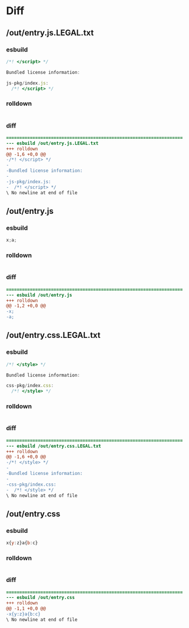 # Diff
## /out/entry.js.LEGAL.txt
### esbuild
```js
/*! </script> */

Bundled license information:

js-pkg/index.js:
  /*! </script> */
```
### rolldown
```js

```
### diff
```diff
===================================================================
--- esbuild	/out/entry.js.LEGAL.txt
+++ rolldown	
@@ -1,6 +0,0 @@
-/*! </script> */
-
-Bundled license information:
-
-js-pkg/index.js:
-  /*! </script> */
\ No newline at end of file

```
## /out/entry.js
### esbuild
```js
x;a;
```
### rolldown
```js

```
### diff
```diff
===================================================================
--- esbuild	/out/entry.js
+++ rolldown	
@@ -1,2 +0,0 @@
-x;
-a;

```
## /out/entry.css.LEGAL.txt
### esbuild
```js
/*! </style> */

Bundled license information:

css-pkg/index.css:
  /*! </style> */
```
### rolldown
```js

```
### diff
```diff
===================================================================
--- esbuild	/out/entry.css.LEGAL.txt
+++ rolldown	
@@ -1,6 +0,0 @@
-/*! </style> */
-
-Bundled license information:
-
-css-pkg/index.css:
-  /*! </style> */
\ No newline at end of file

```
## /out/entry.css
### esbuild
```js
x{y:z}a{b:c}
```
### rolldown
```js

```
### diff
```diff
===================================================================
--- esbuild	/out/entry.css
+++ rolldown	
@@ -1,1 +0,0 @@
-x{y:z}a{b:c}
\ No newline at end of file

```